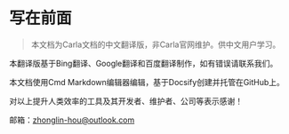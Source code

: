 ﻿# 写在前面

> 本文档为Carla文档的中文翻译版，非Carla官网维护。供中文用户学习。

本翻译版基于Bing翻译、Google翻译和百度翻译制作，如有错误请联系我们。

本文档使用Cmd Markdown编辑器编辑，基于Docsify创建并托管在GitHub上。

对以上提升人类效率的工具及其开发者、维护者、公司等表示感谢！

邮箱：zhonglin-hou@outlook.com
